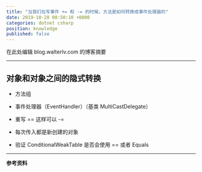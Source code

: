```yaml
---
title: "当我们在写事件 += 和 -= 的时候，方法是如何转换成事件处理器的"
date: 2019-10-28 08:50:10 +0800
categories: dotnet csharp
position: knowledge
published: false
---
```


在此处编辑 blog.walterlv.com 的博客摘要

---

<div id="toc"></div>

## 对象和对象之间的隐式转换

- 方法组
- 事件处理器（EventHandler）（基类 MultiCastDelegate）
- 重写 == 这样可以 -=
- 每次传入都是新创建的对象


- 验证 ConditionalWeakTable 是否会使用 == 或者 Equals

---

**参考资料**